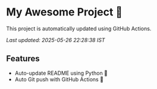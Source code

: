 # My Awesome Project 🚀

This project is automatically updated using GitHub Actions.

_Last updated: 2025-05-26 22:28:38 IST_

## Features
- Auto-update README using Python 🐍
- Auto Git push with GitHub Actions 🤖
